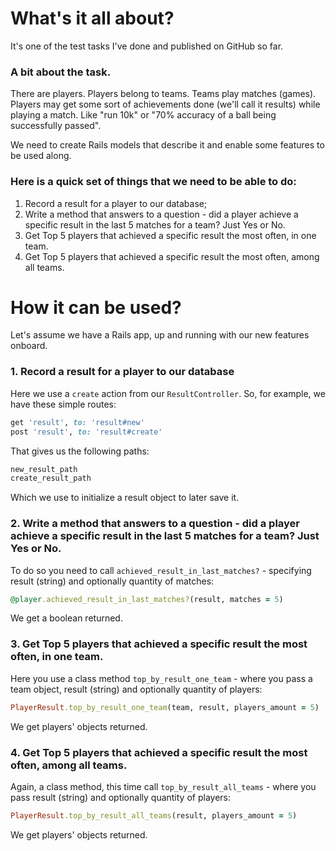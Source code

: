 # What's it all about?
It's one of the test tasks I've done and published on GitHub so far.

### A bit about the task.
There are players. Players belong to teams. Teams play matches (games).
Players may get some sort of achievements done (we'll call it results) while playing a match. Like "run 10k" or "70% accuracy of a ball being successfully passed".

We need to create Rails models that describe it and enable some features to be used along.

### Here is a quick set of things that we need to be able to do:
1. Record a result for a player to our database;
2. Write a method that answers to a question - did a player achieve a specific result in the last 5 matches for a team? Just Yes or No.
3. Get Top 5 players that achieved a specific result the most often, in one team.
4. Get Top 5 players that achieved a specific result the most often, among all teams.

# How it can be used?
Let's assume we have a Rails app, up and running with our new features onboard.

### 1. Record a result for a player to our database

Here we use a `create` action from our `ResultController`.
So, for example, we have these simple routes:
```ruby
get 'result', to: 'result#new'
post 'result', to: 'result#create'
```
That gives us the following paths:
```ruby
new_result_path
create_result_path
```
Which we use to initialize a result object to later save it.

### 2. Write a method that answers to a question - did a player achieve a specific result in the last 5 matches for a team? Just Yes or No.

To do so you need to call `achieved_result_in_last_matches?` - specifying result (string) and optionally quantity of matches:
```ruby
@player.achieved_result_in_last_matches?(result, matches = 5)
```
We get a boolean returned.


### 3. Get Top 5 players that achieved a specific result the most often, in one team.
Here you use a class method `top_by_result_one_team` - where you pass a team object, result (string) and optionally quantity of players:
```ruby
PlayerResult.top_by_result_one_team(team, result, players_amount = 5)
```
We get players' objects returned.

### 4. Get Top 5 players that achieved a specific result the most often, among all teams.
Again, a class method, this time call `top_by_result_all_teams` - where you pass result (string) and optionally quantity of players:
```ruby
PlayerResult.top_by_result_all_teams(result, players_amount = 5)
```
We get players' objects returned.
